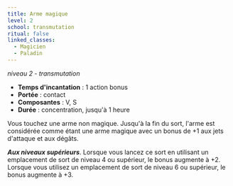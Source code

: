 ```yaml
---
title: Arme magique
level: 2
school: transmutation
ritual: false
linked_classes:
  - Magicien
  - Paladin
---
```


*niveau 2 - transmutation*

- **Temps d'incantation** : 1 action bonus
- **Portée** : contact
- **Composantes** : V, S
- **Durée** : concentration, jusqu'à 1 heure

Vous touchez une arme non magique. Jusqu'à la fin du sort, l'arme est considérée comme étant une arme magique avec un bonus de +1 aux jets d'attaque et aux dégâts.

**_Aux niveaux supérieurs_**. Lorsque vous lancez ce sort en utilisant un emplacement de sort de niveau 4 ou supérieur, le bonus augmente à +2. Lorsque vous utilisez un emplacement de sort de niveau 6 ou supérieur, le bonus augmente à +3.